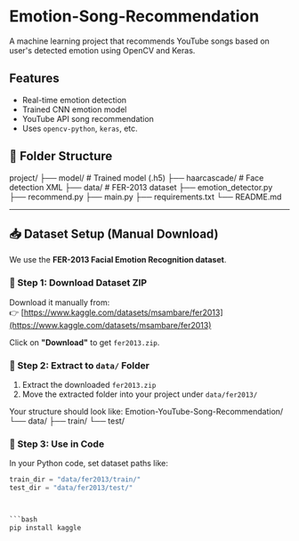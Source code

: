 # Emotion-Song-Recommendation
A machine learning project that recommends YouTube songs based on user's detected emotion using OpenCV and Keras.

## Features
- Real-time emotion detection
- Trained CNN emotion model
- YouTube API song recommendation
- Uses `opencv-python`, `keras`, etc.

## 📁 Folder Structure
project/
├── model/ # Trained model (.h5)
├── haarcascade/ # Face detection XML
├── data/ # FER-2013 dataset
├── emotion_detector.py
├── recommend.py
├── main.py
├── requirements.txt
└── README.md


---

## 📥 Dataset Setup (Manual Download)

We use the **FER-2013 Facial Emotion Recognition dataset**.

### 🔹 Step 1: Download Dataset ZIP

Download it manually from:  
👉 [https://www.kaggle.com/datasets/msambare/fer2013](https://www.kaggle.com/datasets/msambare/fer2013)

Click on **"Download"** to get `fer2013.zip`.

### 🔹 Step 2: Extract to `data/` Folder

1. Extract the downloaded `fer2013.zip`
2. Move the extracted folder into your project under `data/fer2013/`

Your structure should look like:
Emotion-YouTube-Song-Recommendation/
└── data/
├── train/
└── test/


### 🔹 Step 3: Use in Code

In your Python code, set dataset paths like:

```python
train_dir = "data/fer2013/train/"
test_dir = "data/fer2013/test/"



```bash
pip install kaggle
